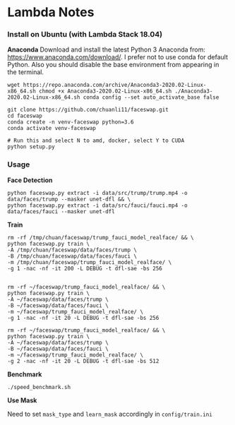 # Lambda Notes

### Install on Ubuntu (with Lambda Stack 18.04)

__Anaconda__
Download and install the latest Python 3 Anaconda from: https://www.anaconda.com/download/. I prefer not to use conda for default Python. Also you should disable the base environment from appearing in the terminal.


``
wget https://repo.anaconda.com/archive/Anaconda3-2020.02-Linux-x86_64.sh
chmod +x Anaconda3-2020.02-Linux-x86_64.sh
./Anaconda3-2020.02-Linux-x86_64.sh
conda config --set auto_activate_base false
``


```
git clone https://github.com/chuanli11/faceswap.git
cd faceswap
conda create -n venv-faceswap python=3.6
conda activate venv-faceswap

# Run this and select N to amd, docker, select Y to CUDA
python setup.py

```


### Usage

__Face Detection__

```
python faceswap.py extract -i data/src/trump/trump.mp4 -o data/faces/trump --masker unet-dfl && \
python faceswap.py extract -i data/src/fauci/fauci.mp4 -o data/faces/fauci --masker unet-dfl
```

__Train__

```
rm -rf /tmp/chuan/faceswap/trump_fauci_model_realface/ && \
python faceswap.py train \
-A /tmp/chuan/faceswap/data/faces/trump \
-B /tmp/chuan/faceswap/data/faces/fauci \
-m /tmp/chuan/faceswap/trump_fauci_model_realface/ \
-g 1 -nac -nf -it 200 -L DEBUG -t dfl-sae -bs 256


rm -rf ~/faceswap/trump_fauci_model_realface/ && \
python faceswap.py train \
-A ~/faceswap/data/faces/trump \
-B ~/faceswap/data/faces/fauci \
-m ~/faceswap/trump_fauci_model_realface/ \
-g 1 -nac -nf -it 20 -L DEBUG -t dfl-sae -bs 256

rm -rf ~/faceswap/trump_fauci_model_realface/ && \
python faceswap.py train \
-A ~/faceswap/data/faces/trump \
-B ~/faceswap/data/faces/fauci \
-m ~/faceswap/trump_fauci_model_realface/ \
-g 2 -nac -nf -it 20 -L DEBUG -t dfl-sae -bs 512
```


__Benchmark__

```
./speed_benchmark.sh
```

__Use Mask__

Need to set `mask_type` and `learn_mask` accordingly in `config/train.ini`
